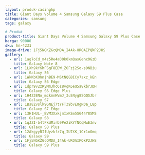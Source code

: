 ```yaml
---
layout: produk-casinghp
title: Giant Days Volume 4 Samsung Galaxy S9 Plus Case
categories: samsung
tags: galaxy

# Produk
product-title: Giant Days Volume 4 Samsung Galaxy S9 Plus Case
harga: 90000
sku: hn-4231
image-drive: 1Fj5NGKZGcQMDA_I4Ak-UROAIPQkP2JHS
gallery:
  - url: 1ag7oCd_m4z5Re4aD0k0kmQasGehx9GzD
    title: Galaxy Note 8
  - url: 1LXh9kYKhFSgF8EDW_ZOFzj2So-s9NBiu
    title: Galaxy S6
  - url: 1WkKbKOhnjhBE9-MStNQGBICy7sxz_kEn
    title: Galaxy S6 Edge
  - url: 1dpr9v2zRyMmJhc6z8vqK6eQ5a8kbrJDH
    title: Galaxy S6 Edge Plus
  - url: 1H4Z3BNo_mckmnHVmJ_3uSNyg8SGQSJbr
    title: Galaxy S7
  - url: 1Bs8Zvslk9GNEj7tYFT39bvEOgN3a_L8p
    title: Galaxy S7 Edge
  - url: 13H1HUL-_BVM3XxkjmIxKSm5SG44Y8SMS
    title: Galaxy S8
  - url: 1qJZI-b4tFkdMirb9Pe2iKYfNCqMwE3nv
    title: Galaxy S8 Plus
  - url: 12AkgyyBIfUyzkfz7q_IU7XK_1Cr1oOmq
    title: Galaxy S9
  - url: 1Fj5NGKZGcQMDA_I4Ak-UROAIPQkP2JHS
    title: Galaxy S9 Plus
---
```

